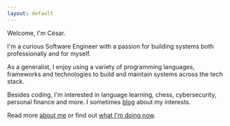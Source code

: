 ```yaml
---
layout: default
---
```


Welcome, I'm César.

I'm a curious Software Engineer with a passion for building systems both
professionally and for myself.

As a generalist, I enjoy using a variety of programming languages, frameworks
and technologies to build and maintain systems across the tech stack.

Besides coding, I'm interested in language learning, chess, cybersecurity,
personal finance and more. I sometimes [blog](/blog) about my interests.

Read more [about me](/about) or find out [what I'm doing now](/now).
